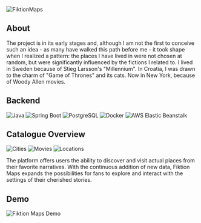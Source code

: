 ![FiktionMaps](https://github.com/franpossetto/m2f-client/blob/main/src/assets/fm_h.png?raw=true)

## About
The project is in its early stages and, although I am not the first to conceive such an idea - as many have walked this path before me - it took shape when I realized a pattern: the places I have lived in were not chosen at random, but were significantly influenced by the fictions I related to. 
I lived in Sweden because of Stieg Larsson's "Millennium". In Croatia, I was drawn to the charm of "Game of Thrones" and its cats. Now in New York, because of Woody Allen movies. 

## Backend
![Java](https://img.shields.io/badge/Java-007396.svg?&style=for-the-badge&logo=java&logoColor=white)
![Spring Boot](https://img.shields.io/badge/Spring_Boot-6DB33F.svg?&style=for-the-badge&logo=springboot&logoColor=white)
![PostgreSQL](https://img.shields.io/badge/PostgreSQL-336791.svg?&style=for-the-badge&logo=postgresql&logoColor=white)
![Docker](https://img.shields.io/badge/Docker-2496ED.svg?&style=for-the-badge&logo=docker&logoColor=white)
![AWS Elastic Beanstalk](https://img.shields.io/badge/AWS%20Elastic%20Beanstalk-FF9900.svg?&style=for-the-badge&logo=awselasticbeanstalk&logoColor=white)


## Catalogue Overview
![Cities](https://img.shields.io/badge/Cities-18+-blue.svg?&style=for-the-badge)
![Movies](https://img.shields.io/badge/Movies-328+-brightgreen.svg?&style=for-the-badge)
![Locations](https://img.shields.io/badge/Locations-20+-orange.svg?&style=for-the-badge)

The platform offers users the ability to discover and visit actual places from their favorite narratives. With the continuous addition of new data, Fiktion Maps expands the possibilities for fans to explore and interact with the settings of their cherished stories.

## Demo
![Fiktion Maps Demo](https://github.com/franpossetto/m2f-client/blob/main/src/assets/demo.gif)
